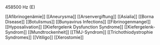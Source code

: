 458500 Hz (E)

[[Afibrinogenämie]]
[[Aneurysma]]
[[Arsenvergiftung]]
[[Asialia]]
[[Borna Disease]]
[[Botulismus]]
[[Bunyavirus Infections]]
[[Fibrinogenmangel]]
[[Hyposalivation]]
[[Kiefergelenk Dysfunction Syndrome]]
[[Kiefergelenk-Syndrom]]
[[Mundtrockenheit]]
[[TMJ-Syndrom]]
[[Trichothiodystrophie Syndromes]]
[[Vitiligo]]
[[Xerostomie]]